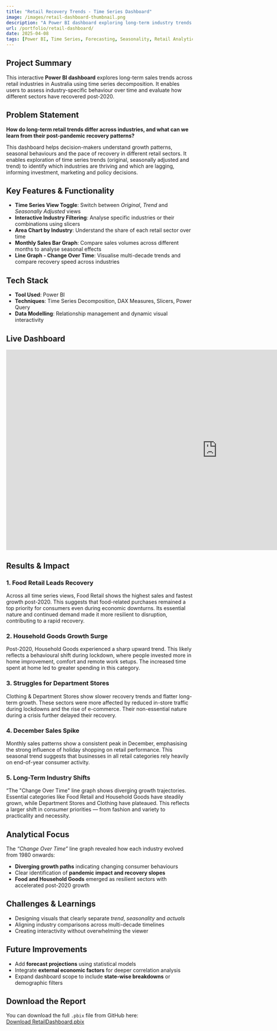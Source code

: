 ```yaml
---
title: "Retail Recovery Trends - Time Series Dashboard"
image: /images/retail-dashboard-thumbnail.png
description: "A Power BI dashboard exploring long-term industry trends and recovery patterns in the Australian retail sector."
url: /portfolio/retail-dashboard/
date: 2025-04-08
tags: [Power BI, Time Series, Forecasting, Seasonality, Retail Analytics, DAX]
---
```


## **Project Summary**
This interactive **Power BI dashboard** explores long-term sales trends across retail industries in Australia using time series decomposition. It enables users to assess industry-specific behaviour over time and evaluate how different sectors have recovered post-2020.

## **Problem Statement**
**How do long-term retail trends differ across industries, and what can we learn from their post-pandemic recovery patterns?**

This dashboard helps decision-makers understand growth patterns, seasonal behaviours and the pace of recovery in different retail sectors. It enables exploration of time series trends (original, seasonally adjusted and trend) to identify which industries are thriving and which are lagging, informing investment, marketing and policy decisions.

## **Key Features & Functionality**
- **Time Series View Toggle**: Switch between *Original*, *Trend* and *Seasonally Adjusted* views
- **Interactive Industry Filtering**: Analyse specific industries or their combinations using slicers
- **Area Chart by Industry**: Understand the share of each retail sector over time
- **Monthly Sales Bar Graph**: Compare sales volumes across different months to analyse seasonal effects
- **Line Graph - Change Over Time**: Visualise multi-decade trends and compare recovery speed across industries  

## **Tech Stack**
- **Tool Used**: Power BI  
- **Techniques**: Time Series Decomposition, DAX Measures, Slicers, Power Query  
- **Data Modelling**: Relationship management and dynamic visual interactivity

## **Live Dashboard**

<iframe title="retail_insights" width="1140" height="541.25" src="https://app.powerbi.com/groups/me/reports/c74b2de3-29a3-40ab-8313-ab69625e257d?ctid=ef7a487a-77ca-410a-803d-e426b62a587f&pbi_source=linkShare" frameborder="0" allowFullScreen="true"></iframe>

## **Results & Impact**

### 1. Food Retail Leads Recovery  
Across all time series views, Food Retail shows the highest sales and fastest growth post-2020. This suggests that food-related purchases remained a top priority for consumers even during economic downturns. Its essential nature and continued demand made it more resilient to disruption, contributing to a rapid recovery.

### 2. Household Goods Growth Surge  
Post-2020, Household Goods experienced a sharp upward trend. This likely reflects a behavioural shift during lockdown, where people invested more in home improvement, comfort and remote work setups. The increased time spent at home led to greater spending in this category.

### 3. Struggles for Department Stores  
Clothing & Department Stores show slower recovery trends and flatter long-term growth. These sectors were more affected by reduced in-store traffic during lockdowns and the rise of e-commerce. Their non-essential nature during a crisis further delayed their recovery.

### 4. December Sales Spike  
Monthly sales patterns show a consistent peak in December, emphasising the strong influence of holiday shopping on retail performance. This seasonal trend suggests that businesses in all retail categories rely heavily on end-of-year consumer activity.

### 5. Long-Term Industry Shifts  
“The "Change Over Time" line graph shows diverging growth trajectories. Essential categories like Food Retail and Household Goods have steadily grown, while Department Stores and Clothing have plateaued. This reflects a larger shift in consumer priorities — from fashion and variety to practicality and necessity.

## **Analytical Focus**
The *“Change Over Time”* line graph revealed how each industry evolved from 1980 onwards:
- **Diverging growth paths** indicating changing consumer behaviours
- Clear identification of **pandemic impact and recovery slopes**
- **Food and Household Goods** emerged as resilient sectors with accelerated post-2020 growth

## **Challenges & Learnings**
- Designing visuals that clearly separate *trend*, *seasonality* and *actuals*  
- Aligning industry comparisons across multi-decade timelines  
- Creating interactivity without overwhelming the viewer

## **Future Improvements**
- Add **forecast projections** using statistical models  
- Integrate **external economic factors** for deeper correlation analysis  
- Expand dashboard scope to include **state-wise breakdowns** or demographic filters

## **Download the Report**
You can download the full `.pbix` file from GitHub here:  
[Download RetailDashboard.pbix](https://github.com/parnikakhattri/parnikakhattri.github.io/raw/main/RetailDashboard.pbix)


